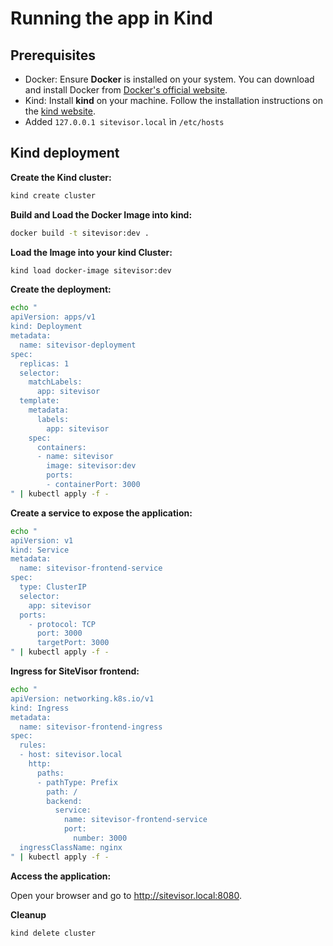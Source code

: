 # Running the app in Kind

## Prerequisites
- Docker: Ensure **Docker** is installed on your system. You can download and install Docker from [Docker's official website](https://www.docker.com/get-started/).
- Kind: Install **kind** on your machine. Follow the installation instructions on the [kind website](https://kind.sigs.k8s.io/docs/user/quick-start/#installation).
- Added `127.0.0.1 sitevisor.local` ìn `/etc/hosts`

## Kind deployment
**Create the Kind cluster:**
```bash
kind create cluster
```

**Build and Load the Docker Image into kind:**
```bash
docker build -t sitevisor:dev .
```

**Load the Image into your kind Cluster:**
```bash
kind load docker-image sitevisor:dev
```

**Create the deployment:**
```bash
echo "
apiVersion: apps/v1
kind: Deployment
metadata:
  name: sitevisor-deployment
spec:
  replicas: 1
  selector:
    matchLabels:
      app: sitevisor
  template:
    metadata:
      labels:
        app: sitevisor
    spec:
      containers:
      - name: sitevisor
        image: sitevisor:dev
        ports:
        - containerPort: 3000
" | kubectl apply -f -
```

**Create a service to expose the application:**
```bash
echo "
apiVersion: v1
kind: Service
metadata:
  name: sitevisor-frontend-service
spec:
  type: ClusterIP
  selector:
    app: sitevisor
  ports:
    - protocol: TCP
      port: 3000
      targetPort: 3000
" | kubectl apply -f -
```

**Ingress for SiteVisor frontend:**
```bash
echo "
apiVersion: networking.k8s.io/v1
kind: Ingress
metadata:
  name: sitevisor-frontend-ingress
spec:
  rules:
  - host: sitevisor.local
    http:
      paths:
      - pathType: Prefix
        path: /
        backend:
          service:
            name: sitevisor-frontend-service
            port:
              number: 3000
  ingressClassName: nginx
" | kubectl apply -f -
```

**Access the application:**

Open your browser and go to http://sitevisor.local:8080.

**Cleanup**
```bash
kind delete cluster
```